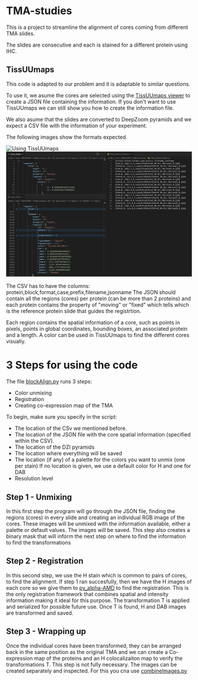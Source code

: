TMA-studies
===========

This is a project to streamline the alignment of cores coming from different TMA slides.

The slides are consecutive and each is stained for a different protein using IHC.

TissUUmaps
----------

This code is adapted to our problem and it is adaptable to similar questions.

To use it, we asume the cores are selected using the [TissUUmaps viewer](https://github.com/wahlby-lab/TissUUmaps) to create a JSON file containing the information. If you don't want to use TissUUmaps we can still show you how to create the information file.

We also asume that the slides are converted to DeepZoom pyramids and we expect a CSV file with the information of your experiment.

The following images show the formats expected.

![Using TissUUmaps](https://github.com/wahlby-lab/TMA-studies/blob/master/misc/TissUUmaps.gif)
![JSON and CSV formats](https://github.com/wahlby-lab/TMA-studies/blob/master/misc/JSON-CSV.jpg)

The CSV has to have the columns: protein,block,format,case,prefix,filename,jsonname
The JSON should contain all the regions (cores) per protein (can be more than 2 proteins) and each protein contains the property of "moving" or "fixed" which tells which is the reference protein slide that guides the registrtion.

Each region contains the spatial information of a core, such as points in pixels, points in global coordinates, bounding boxes, an associated protein and a length. A color can be used in TissUUmaps to find the different cores visually.

3 Steps for using the code
==========================

The file [blockAlign.py](https://github.com/wahlby-lab/TMA-studies/blob/master/blockAlign.py) runs 3 steps:
* Color unmixing
* Registration
* Creating co-expression map of the TMA

To begin, make sure you specify in the script: 
* The location of the CSv we mentioned before. 
* The location of the JSON file with the core spatial information (specified within the CSV). 
* The location of the DZI pyramids
* The location where everything will be saved
* The location (if any) of a palette for the colors you want to unmix (one per stain) If no location is given, we use a default color for H and one for DAB
* Resolution level

Step 1 - Unmixing
-----------------
In this first step the program will go through the JSON file, finding the regions (cores) in every slide and creating an individual RGB image of the cores. These images will be unmixed with the information available, either a palette or default values. The images will be saved. This step also creates a binary mask that will inform the next step on where to find the information to find the transformations

Step 2 - Registration
---------------------
In this second step, we use the H stain which is common to pairs of cores, to find the alignment. If step 1 ran succesfully, then we have the H images of each core so we give them to [py_alpha-AMD](https://github.com/MIDA-group/py_alpha_amd_release) to find the registration. This is the only registration framework that combines spatial and intensity information making it ideal for this purpose. The transformation T is applied and serialized for possible future use.
Once T is found, H and DAB images are transformed and saved.

Step 3 - Wrapping up
--------------------
Once the individual cores have been transformed, they can be arranged back in the same position as the original TMA and we can create a Co-expression map of the proteins and an H colocalizaiton map to verify the transformations T. This step is not fully necessary. The images can be created separately and inspected. For this you cna use [combineImages.py](https://github.com/wahlby-lab/TMA-studies/blob/master/combineImages.py)



